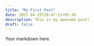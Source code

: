 ```yaml
---
title: "My First Post"
date: 2021-04-25T20:47:11+05:30
description: This is my awesome post!
draft: false
---
```


Your markdown here.